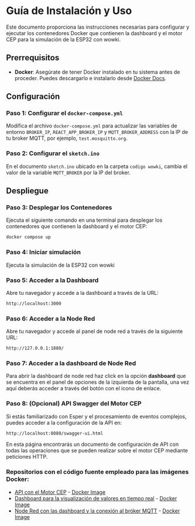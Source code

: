 # Guía de Instalación y Uso

Este documento proporciona las instrucciones necesarias para configurar y ejecutar los contenedores Docker que contienen la dashboard y el motor CEP para la simulación de la ESP32 con wowki.

## Prerrequisitos
- **Docker**: Asegúrate de tener Docker instalado en tu sistema antes de proceder. Puedes descargarlo e instalarlo desde [Docker Docs](https://docs.docker.com/engine/install/).

## Configuración

### Paso 1: Configurar el `docker-compose.yml`
Modifica el archivo `docker-compose.yml` para actualizar las variables de entorno `BROKER_IP`, `REACT_APP_BROKER_IP` y `MQTT_BROKER_ADDRESS` con la IP de tu broker MQTT, por ejemplo, `test.mosquitto.org`.

### Paso 2: Configurar el `sketch.ino`
En el documento `sketch.ino` ubicado en la carpeta `codigo wowki`, cambia el valor de la variable `MQTT_BROKER` por la IP del broker.

## Despliegue

### Paso 3: Desplegar los Contenedores
Ejecuta el siguiente comando en una terminal para desplegar los contenedores que contienen la dashboard y el motor CEP:
```bash
docker compose up
```

### Paso 4: Iniciar simulación
Ejecuta la simulación de la ESP32 con wowki

### Paso 5: Acceder a la Dashboard

Abre tu navegador y accede a la dashboard a través de la URL:
```bash
http://localhost:3000
```

### Paso 6: Acceder a la Node Red

Abre tu navegador y accede al panel de node red a través de la siguiente URL:
```bash
http://127.0.0.1:1880/
```

### Paso 7: Acceder a la dashboard de Node Red
Para abrir la dashboard de node red haz click en la opción **dashboard** que se encuentra en el panel de opciones de la izquierda de la pantalla, una vez aquí deberás acceder a través del botón con el icono de enlace.

### Paso 8: (Opcional) API Swagger del Motor CEP
Si estás familiarizado con Esper y el procesamiento de eventos complejos, puedes acceder a la configuración de la API en:
```bash
http://localhost:8080/swagger-ui.html
```
En esta página encontrarás un documento de configuración de API con todas las operaciones que se pueden realizar sobre el motor CEP mediante peticiones HTTP.

### Repositorios con el código fuente empleado para las imágenes Docker:
- [API con el Motor CEP](https://github.com/mbrazalez/scf-project-repo/tree/dev/EsperAPI) - [Docker Image](https://hub.docker.com/r/mbrazalez/api4eventprocessing)
- [Dashboard para la visualización de valores en tiempo real](https://github.com/mbrazalez/scf-project-repo/tree/dev/dashboard) - [Docker Image](https://hub.docker.com/r/mbrazalez/dashboard)
- [Node Red con las dashboard y la conexión al bróker MQTT](https://github.com/mbrazalez/scf-project-repo/tree/dev/node-red) - [Docker Image](https://hub.docker.com/r/mbrazalez/node-red-custom)




